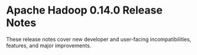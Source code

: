 # Apache Hadoop  0.14.0 Release Notes

These release notes cover new developer and user-facing incompatibilities, features, and major improvements.




